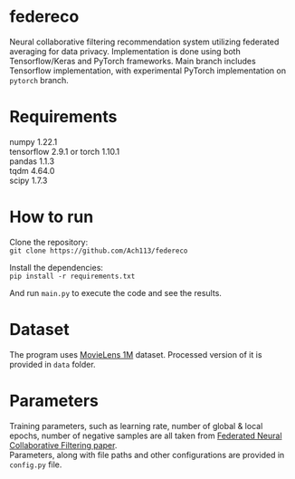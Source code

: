 # federeco
Neural collaborative filtering recommendation system utilizing federated averaging for data privacy.
Implementation is done using both Tensorflow/Keras and PyTorch frameworks. 
Main branch includes Tensorflow implementation, with experimental PyTorch implementation on `pytorch` branch.
# Requirements
numpy 1.22.1 \
tensorflow 2.9.1 or torch 1.10.1 \
pandas 1.1.3 \
tqdm 4.64.0 \
scipy 1.7.3 
# How to run
Clone the repository:\
`git clone https://github.com/Ach113/federeco` 

Install the dependencies: \
`pip install -r requirements.txt`

And run `main.py` to execute the code and see the results.
    
# Dataset
The program uses [MovieLens 1M](https://grouplens.org/datasets/movielens/1m/) dataset. Processed version of it is provided in `data` folder.

# Parameters
Training parameters, such as learning rate, number of global & local epochs, number of negative samples are all taken from 
[Federated Neural Collaborative Filtering paper](https://arxiv.org/abs/2106.04405). \
Parameters, along with file paths and other configurations are provided in `config.py` file.